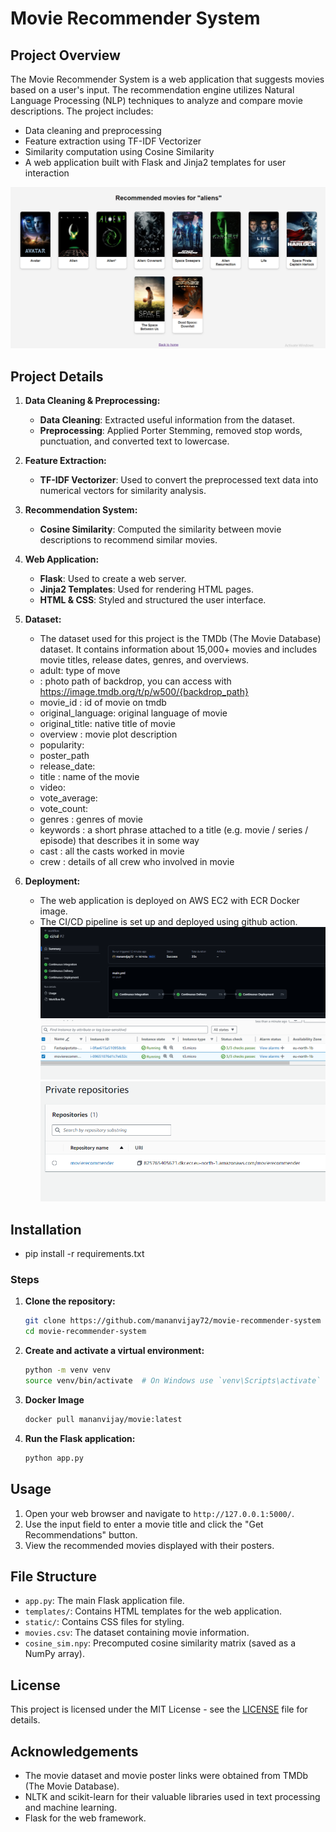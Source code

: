 # Movie Recommender System

## Project Overview

The Movie Recommender System is a web application that suggests movies based on a user's input. The recommendation engine utilizes Natural Language Processing (NLP) techniques to analyze and compare movie descriptions. The project includes:

- Data cleaning and preprocessing
- Feature extraction using TF-IDF Vectorizer
- Similarity computation using Cosine Similarity
- A web application built with Flask and Jinja2 templates for user interaction

![Alt text](https://github.com/mananvijay72/movie-recommender-system/blob/main/images/recommendimage.PNG)

## Project Details

1. **Data Cleaning & Preprocessing:**
   - **Data Cleaning**: Extracted useful information from the dataset.
   - **Preprocessing**: Applied Porter Stemming, removed stop words, punctuation, and converted text to lowercase.

2. **Feature Extraction:**
   - **TF-IDF Vectorizer**: Used to convert the preprocessed text data into numerical vectors for similarity analysis.

3. **Recommendation System:**
   - **Cosine Similarity**: Computed the similarity between movie descriptions to recommend similar movies.

4. **Web Application:**
   - **Flask**: Used to create a web server.
   - **Jinja2 Templates**: Used for rendering HTML pages.
   - **HTML & CSS**: Styled and structured the user interface.

5. **Dataset:**
   - The dataset used for this project is the TMDb (The Movie Database) dataset. It contains information about 15,000+ movies and includes movie titles, release dates, genres, and overviews.
    - adult: type of move
    - : photo path of backdrop, you can access with https://image.tmdb.org/t/p/w500/{backdrop_path}
    - movie_id : id of movie on tmdb
    -  original_language: original language of movie
    - original_title: native title of movie
    - overview : movie plot description
    - popularity:
    - poster_path
    - release_date:
    - title : name of the movie
    - video:
    - vote_average:
    - vote_count:
    - genres : genres of movie
    - keywords : a short phrase attached to a title (e.g. movie / series / episode) that describes it in some way
    - cast : all the casts worked in movie
    - crew : details of all crew who involved in movie


6. **Deployment:**
   - The web application is deployed on AWS EC2 with ECR Docker image.
   - The CI/CD pipeline is set up and deployed using github action.
![Alt text](https://github.com/mananvijay72/movie-recommender-system/blob/main/images/cicd.PNG)
![Alt text](https://github.com/mananvijay72/movie-recommender-system/blob/main/images/ec2.PNG)
![Alt text](https://github.com/mananvijay72/movie-recommender-system/blob/main/images/ecr.PNG)



## Installation
 - pip install -r requirements.txt

### Steps

1. **Clone the repository:**

    ```bash
    git clone https://github.com/mananvijay72/movie-recommender-system
    cd movie-recommender-system
    ```

2. **Create and activate a virtual environment:**

    ```bash
    python -m venv venv
    source venv/bin/activate  # On Windows use `venv\Scripts\activate`
    ```

3. **Docker Image**

    ```bash
    docker pull mananvijay/movie:latest
    ```

4. **Run the Flask application:**

    ```bash
    python app.py
    ```

## Usage

1. Open your web browser and navigate to `http://127.0.0.1:5000/`.
2. Use the input field to enter a movie title and click the "Get Recommendations" button.
3. View the recommended movies displayed with their posters.

## File Structure

- `app.py`: The main Flask application file.
- `templates/`: Contains HTML templates for the web application.
- `static/`: Contains CSS files for styling.
- `movies.csv`: The dataset containing movie information.
- `cosine_sim.npy`: Precomputed cosine similarity matrix (saved as a NumPy array).



## License

This project is licensed under the MIT License - see the [LICENSE](LICENSE) file for details.

## Acknowledgements

- The movie dataset and movie poster links were obtained from TMDb (The Movie Database).
- NLTK and scikit-learn for their valuable libraries used in text processing and machine learning.
- Flask for the web framework.

